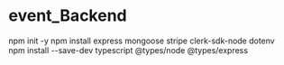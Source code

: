 # event_Backend
npm init -y
npm install express mongoose stripe clerk-sdk-node dotenv
npm install --save-dev typescript @types/node @types/express
